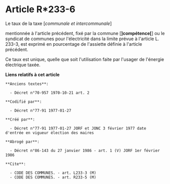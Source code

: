 # Article R*233-6

Le taux de la taxe [*communale et intercommunale*]

mentionnée à l'article précédent, fixé par la commune [**]compétence[**] ou le syndicat de communes pour l'électricité dans
la limite prévue à l'article L. 233-3, est exprimé en pourcentage de l'assiette définie à l'article précédent. 

Ce taux est unique, quelle que soit l'utilisation faite par l'usager de l'énergie électrique taxée.

**Liens relatifs à cet article**

	**Anciens textes**:

	  - Décret n°70-957 1970-10-21 art. 2

	**Codifié par**:

	  - Décret n°77-91 1977-01-27

	**Créé par**:

	  - Décret n°77-91 1977-01-27 JORF et JONC 3 février 1977 date d'entrée en vigueur élection des maires

	**Abrogé par**:

	  - Décret n°86-143 du 27 janvier 1986 - art. 1 (V) JORF 1er février 1986

	**Cite**:

	  - CODE DES COMMUNES. - art. L233-3 (M)
	  - CODE DES COMMUNES. - art. R233-5 (M)
